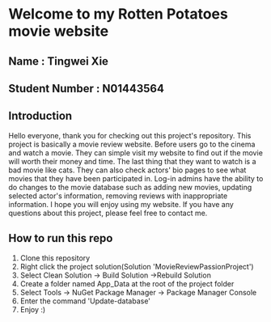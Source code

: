 # Welcome to my Rotten Potatoes movie website

## Name : Tingwei Xie

## Student Number : N01443564

## Introduction

Hello everyone, thank you for checking out this project's repository. This project is basically a movie review website. 
Before users go to the cinema and watch a movie. They can simple visit my website to find out if the movie will worth their money and time.
The last thing that they want to watch is a bad movie like cats. They can also check actors' bio pages to see what movies that they have been participated in.
Log-in admins have the ability to do changes to the movie database such as adding new movies, updating selected actor's information, removing reviews with inappropriate
information. I hope you will enjoy using my website. If you have any questions about this project, please feel free to contact me.

## How to run this repo
1. Clone this repository
2. Right click the project solution(Solution 'MovieReviewPassionProject')
3. Select Clean Solution -> Build Solution ->Rebuild Solution
4. Create a folder named App_Data at the root of the project folder
5. Select Tools -> NuGet Package Manager -> Package Manager Console
6.  Enter the command 'Update-database'
7.  Enjoy :)
